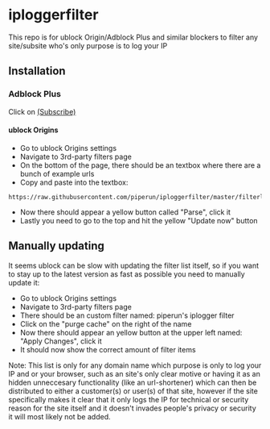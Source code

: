 # iploggerfilter
This repo is for ublock Origin/Adblock Plus and similar blockers to filter any site/subsite who's only purpose is to log your IP

## Installation

### Adblock Plus
  Click on [(Subscribe)](https://subscribe.adblockplus.org/?location=https://raw.githubusercontent.com/piperun/iploggerfilter/master/filterlist&title=Piperun%20iplogger%20filter) 
  
#### ublock Origins

  - Go to ublock Origins settings
  - Navigate to 3rd-party filters page
  - On the bottom of the page, there should be an textbox where there are a bunch of example urls
  - Copy and paste into the textbox:
  
  ```
  https://raw.githubusercontent.com/piperun/iploggerfilter/master/filterlist
  ```
  
  - Now there should appear a yellow button called "Parse", click it
  - Lastly you need to go to the top and hit the yellow "Update now" button

## Manually updating
It seems ublock can be slow with updating the filter list itself, so if you want to stay up to the latest version as fast as possible you need to manually update it:
  - Go to ublock Origins settings
  - Navigate to 3rd-party filters page
  - There should be an custom filter named: piperun's iplogger filter
  - Click on the "purge cache" on the right of the name
  - Now there should appear an yellow button at the upper left named: "Apply Changes", click it
  - It should now show the correct amount of filter items


Note: This list is only for any domain name which purpose is only to log your IP and or your browser, such as an site's only clear motive or having it as an hidden unneccesary functionality (like an url-shortener) which can then be distributed to either a customer(s) or user(s) of that site, however if the site specifically makes it clear that it only logs the IP for technical or security reason for the site itself and it doesn't invades people's privacy or security it will most likely not be added.
